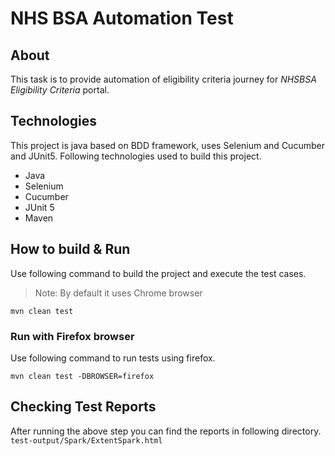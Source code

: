 # NHS BSA Automation Test
## About
This task is to provide automation of eligibility criteria journey for *NHSBSA Eligibility Criteria* portal.

## Technologies
This project is java based on BDD framework, uses Selenium and Cucumber and JUnit5.
Following technologies used to build this project.
* Java
* Selenium
* Cucumber
* JUnit 5
* Maven

## How to build & Run
Use following command to build the project and execute the test cases.
> Note: By default it uses Chrome browser

```shell script
mvn clean test
```
### Run with Firefox browser
Use following command to run tests using firefox.
```shell script
mvn clean test -DBROWSER=firefox
```

## Checking Test Reports
After running the above step you can find the reports in following directory.
``test-output/Spark/ExtentSpark.html``